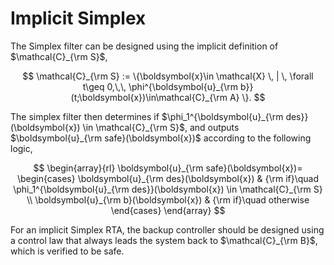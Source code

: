# Implicit Simplex

The Simplex filter can be designed using the implicit definition of $\mathcal{C}_{\rm S}$,

$$
    \mathcal{C}_{\rm S} := \{\boldsymbol{x}\in \mathcal{X} \, | \, \forall t\geq 0,\,\, \phi^{\boldsymbol{u}_{\rm b}}(t;\boldsymbol{x})\in\mathcal{C}_{\rm A} \}.
$$

The simplex filter then determines if $\phi_1^{\boldsymbol{u}_{\rm des}}(\boldsymbol{x}) \in \mathcal{C}_{\rm S}$, and outputs $\boldsymbol{u}_{\rm safe}(\boldsymbol{x})$ according to the following logic,

$$
\begin{array}{rl}
\boldsymbol{u}_{\rm safe}(\boldsymbol{x})=
\begin{cases}
\boldsymbol{u}_{\rm des}(\boldsymbol{x}) & {\rm if}\quad \phi_1^{\boldsymbol{u}_{\rm des}}(\boldsymbol{x}) \in \mathcal{C}_{\rm S}  \\
\boldsymbol{u}_{\rm b}(\boldsymbol{x})  & {\rm if}\quad otherwise
\end{cases}
\end{array}
$$

For an implicit Simplex RTA, the backup controller should be designed using a control law that always leads the system back to $\mathcal{C}_{\rm B}$, which is verified to be safe.
